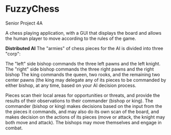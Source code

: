 # FuzzyChess
 Senior Project 4A

A chess playing application, with a GUI that displays the board and allows the human player to move according to the rules of the game.

**Distributed AI**
The "armies" of chess pieces for the AI is divided into three "corp":

The "left" side bishop commands the three left pawns and the left knight.
The "right" side bishop commands the three right pawns and the right bishop
The king commands the queen, two rooks, and the remaining two center pawns (the king may delegate any of its pieces to be commanded by either bishop, at any time, based on your AI decision process.

Pieces scan their local areas for opportunities or threats, and provide the results of their observations to their commander (bishop or king).   The commander (bishop or king) makes decisions based on the input from the the pieces it commands, and may also do its own scan of the board, and makes decision on the actions of its pieces (move or attack, the knight may both move and attack).  The bishops may move themselves and engage in combat.
